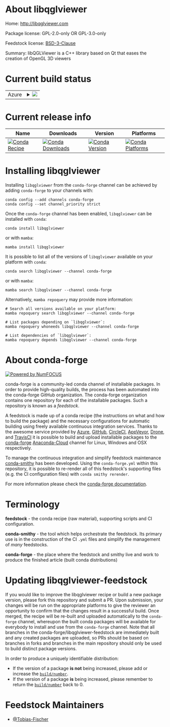 About libqglviewer
==================

Home: http://libqglviewer.com

Package license: GPL-2.0-only OR GPL-3.0-only

Feedstock license: [BSD-3-Clause](https://github.com/conda-forge/libqglviewer-feedstock/blob/main/LICENSE.txt)

Summary: libQGLViewer is a C++ library based on Qt that eases the creation of OpenGL 3D viewers

Current build status
====================


<table>
    
  <tr>
    <td>Azure</td>
    <td>
      <details>
        <summary>
          <a href="https://dev.azure.com/conda-forge/feedstock-builds/_build/latest?definitionId=13610&branchName=main">
            <img src="https://dev.azure.com/conda-forge/feedstock-builds/_apis/build/status/libqglviewer-feedstock?branchName=main">
          </a>
        </summary>
        <table>
          <thead><tr><th>Variant</th><th>Status</th></tr></thead>
          <tbody><tr>
              <td>linux_64</td>
              <td>
                <a href="https://dev.azure.com/conda-forge/feedstock-builds/_build/latest?definitionId=13610&branchName=main">
                  <img src="https://dev.azure.com/conda-forge/feedstock-builds/_apis/build/status/libqglviewer-feedstock?branchName=main&jobName=linux&configuration=linux_64_" alt="variant">
                </a>
              </td>
            </tr><tr>
              <td>osx_64</td>
              <td>
                <a href="https://dev.azure.com/conda-forge/feedstock-builds/_build/latest?definitionId=13610&branchName=main">
                  <img src="https://dev.azure.com/conda-forge/feedstock-builds/_apis/build/status/libqglviewer-feedstock?branchName=main&jobName=osx&configuration=osx_64_" alt="variant">
                </a>
              </td>
            </tr><tr>
              <td>win_64</td>
              <td>
                <a href="https://dev.azure.com/conda-forge/feedstock-builds/_build/latest?definitionId=13610&branchName=main">
                  <img src="https://dev.azure.com/conda-forge/feedstock-builds/_apis/build/status/libqglviewer-feedstock?branchName=main&jobName=win&configuration=win_64_" alt="variant">
                </a>
              </td>
            </tr>
          </tbody>
        </table>
      </details>
    </td>
  </tr>
</table>

Current release info
====================

| Name | Downloads | Version | Platforms |
| --- | --- | --- | --- |
| [![Conda Recipe](https://img.shields.io/badge/recipe-libqglviewer-green.svg)](https://anaconda.org/conda-forge/libqglviewer) | [![Conda Downloads](https://img.shields.io/conda/dn/conda-forge/libqglviewer.svg)](https://anaconda.org/conda-forge/libqglviewer) | [![Conda Version](https://img.shields.io/conda/vn/conda-forge/libqglviewer.svg)](https://anaconda.org/conda-forge/libqglviewer) | [![Conda Platforms](https://img.shields.io/conda/pn/conda-forge/libqglviewer.svg)](https://anaconda.org/conda-forge/libqglviewer) |

Installing libqglviewer
=======================

Installing `libqglviewer` from the `conda-forge` channel can be achieved by adding `conda-forge` to your channels with:

```
conda config --add channels conda-forge
conda config --set channel_priority strict
```

Once the `conda-forge` channel has been enabled, `libqglviewer` can be installed with `conda`:

```
conda install libqglviewer
```

or with `mamba`:

```
mamba install libqglviewer
```

It is possible to list all of the versions of `libqglviewer` available on your platform with `conda`:

```
conda search libqglviewer --channel conda-forge
```

or with `mamba`:

```
mamba search libqglviewer --channel conda-forge
```

Alternatively, `mamba repoquery` may provide more information:

```
# Search all versions available on your platform:
mamba repoquery search libqglviewer --channel conda-forge

# List packages depending on `libqglviewer`:
mamba repoquery whoneeds libqglviewer --channel conda-forge

# List dependencies of `libqglviewer`:
mamba repoquery depends libqglviewer --channel conda-forge
```


About conda-forge
=================

[![Powered by
NumFOCUS](https://img.shields.io/badge/powered%20by-NumFOCUS-orange.svg?style=flat&colorA=E1523D&colorB=007D8A)](https://numfocus.org)

conda-forge is a community-led conda channel of installable packages.
In order to provide high-quality builds, the process has been automated into the
conda-forge GitHub organization. The conda-forge organization contains one repository
for each of the installable packages. Such a repository is known as a *feedstock*.

A feedstock is made up of a conda recipe (the instructions on what and how to build
the package) and the necessary configurations for automatic building using freely
available continuous integration services. Thanks to the awesome service provided by
[Azure](https://azure.microsoft.com/en-us/services/devops/), [GitHub](https://github.com/),
[CircleCI](https://circleci.com/), [AppVeyor](https://www.appveyor.com/),
[Drone](https://cloud.drone.io/welcome), and [TravisCI](https://travis-ci.com/)
it is possible to build and upload installable packages to the
[conda-forge](https://anaconda.org/conda-forge) [Anaconda-Cloud](https://anaconda.org/)
channel for Linux, Windows and OSX respectively.

To manage the continuous integration and simplify feedstock maintenance
[conda-smithy](https://github.com/conda-forge/conda-smithy) has been developed.
Using the ``conda-forge.yml`` within this repository, it is possible to re-render all of
this feedstock's supporting files (e.g. the CI configuration files) with ``conda smithy rerender``.

For more information please check the [conda-forge documentation](https://conda-forge.org/docs/).

Terminology
===========

**feedstock** - the conda recipe (raw material), supporting scripts and CI configuration.

**conda-smithy** - the tool which helps orchestrate the feedstock.
                   Its primary use is in the construction of the CI ``.yml`` files
                   and simplify the management of *many* feedstocks.

**conda-forge** - the place where the feedstock and smithy live and work to
                  produce the finished article (built conda distributions)


Updating libqglviewer-feedstock
===============================

If you would like to improve the libqglviewer recipe or build a new
package version, please fork this repository and submit a PR. Upon submission,
your changes will be run on the appropriate platforms to give the reviewer an
opportunity to confirm that the changes result in a successful build. Once
merged, the recipe will be re-built and uploaded automatically to the
`conda-forge` channel, whereupon the built conda packages will be available for
everybody to install and use from the `conda-forge` channel.
Note that all branches in the conda-forge/libqglviewer-feedstock are
immediately built and any created packages are uploaded, so PRs should be based
on branches in forks and branches in the main repository should only be used to
build distinct package versions.

In order to produce a uniquely identifiable distribution:
 * If the version of a package **is not** being increased, please add or increase
   the [``build/number``](https://docs.conda.io/projects/conda-build/en/latest/resources/define-metadata.html#build-number-and-string).
 * If the version of a package **is** being increased, please remember to return
   the [``build/number``](https://docs.conda.io/projects/conda-build/en/latest/resources/define-metadata.html#build-number-and-string)
   back to 0.

Feedstock Maintainers
=====================

* [@Tobias-Fischer](https://github.com/Tobias-Fischer/)

